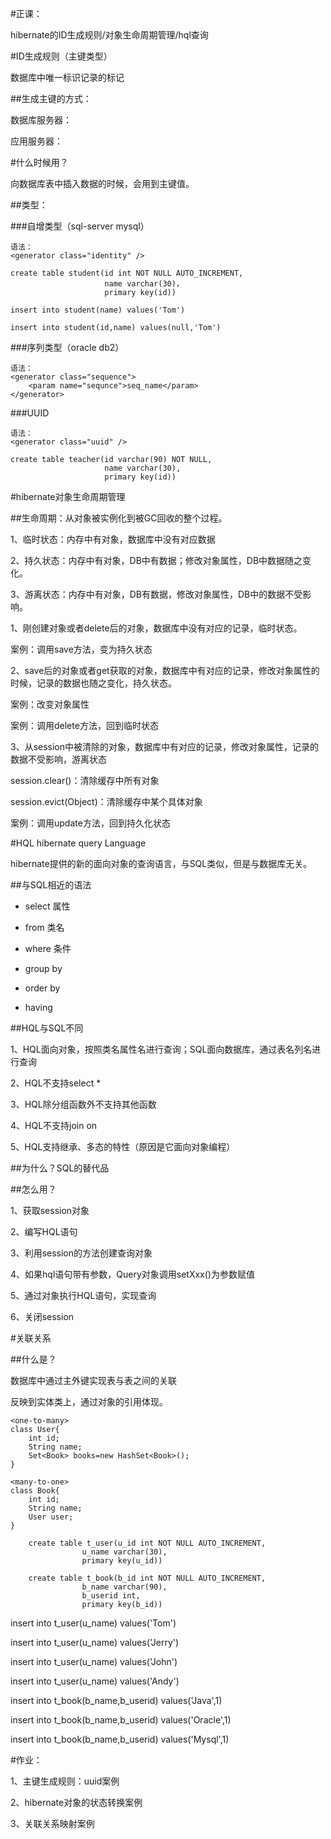 #正课：

hibernate的ID生成规则/对象生命周期管理/hql查询

#ID生成规则（主键类型）

数据库中唯一标识记录的标记

##生成主键的方式：

数据库服务器：

应用服务器：

#什么时候用？

向数据库表中插入数据的时候，会用到主键值。


##类型：

###自增类型（sql-server mysql）

	语法：
	<generator class="identity" />
	
	create table student(id int NOT NULL AUTO_INCREMENT,
						 name varchar(30)，
						 primary key(id))
	
	insert into student(name) values('Tom')

	insert into student(id,name) values(null,'Tom')

###序列类型（oracle db2）

    语法：
    <generator class="sequence">
    	<param name="sequnce">seq_name</param>
    </generator>
	
###UUID

	语法：
	<generator class="uuid" />

	create table teacher(id varchar(90) NOT NULL,
						 name varchar(30),
						 primary key(id))

#hibernate对象生命周期管理

##生命周期：从对象被实例化到被GC回收的整个过程。

1、临时状态：内存中有对象，数据库中没有对应数据

2、持久状态：内存中有对象，DB中有数据；修改对象属性，DB中数据随之变化。

3、游离状态：内存中有对象，DB有数据，修改对象属性，DB中的数据不受影响。




1、刚创建对象或者delete后的对象，数据库中没有对应的记录，临时状态。

案例：调用save方法，变为持久状态

2、save后的对象或者get获取的对象，数据库中有对应的记录，修改对象属性的时候，记录的数据也随之变化，持久状态。

案例：改变对象属性

案例：调用delete方法，回到临时状态

3、从session中被清除的对象，数据库中有对应的记录，修改对象属性，记录的数据不受影响，游离状态

session.clear()：清除缓存中所有对象

session.evict(Object)：清除缓存中某个具体对象

案例：调用update方法，回到持久化状态

#HQL hibernate query Language

hibernate提供的新的面向对象的查询语言，与SQL类似，但是与数据库无关。

##与SQL相近的语法

- select 属性

- from 类名

- where 条件

- group by

- order by

- having

##HQL与SQL不同

1、HQL面向对象，按照类名属性名进行查询；SQL面向数据库，通过表名列名进行查询

2、HQL不支持select *

3、HQL除分组函数外不支持其他函数

4、HQL不支持join on

5、HQL支持继承、多态的特性（原因是它面向对象编程）

##为什么？SQL的替代品

##怎么用？

1、获取session对象

2、编写HQL语句

3、利用session的方法创建查询对象

4、如果hql语句带有参数，Query对象调用setXxx()为参数赋值

5、通过对象执行HQL语句，实现查询

6、关闭session

#关联关系

##什么是？

数据库中通过主外键实现表与表之间的关联

反映到实体类上，通过对象的引用体现。

    <one-to-many>
    class User{
    	int id;
    	String name;
    	Set<Book> books=new HashSet<Book>(); 		
    }

    <many-to-one>
    class Book{
    	int id;
    	String name;
    	User user;
    }

		create table t_user(u_id int NOT NULL AUTO_INCREMENT,
					u_name varchar(30),
					primary key(u_id))

		create table t_book(b_id int NOT NULL AUTO_INCREMENT,
					b_name varchar(90),
					b_userid int,
					primary key(b_id))

insert into t_user(u_name) values('Tom')

insert into t_user(u_name) values('Jerry')

insert into t_user(u_name) values('John')

insert into t_user(u_name) values('Andy')


insert into t_book(b_name,b_userid) values('Java',1)

insert into t_book(b_name,b_userid) values('Oracle',1)

insert into t_book(b_name,b_userid) values('Mysql',1)


#作业：

1、主键生成规则：uuid案例

2、hibernate对象的状态转换案例

3、关联关系映射案例